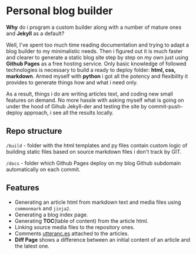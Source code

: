 # Personal blog builder

**Why** do i program a custom builder along with a number of mature ones and **Jekyll** as a default?

Well, I've spent too much time reading documentation and trying to adapt a blog builder to my minimalistic needs. Then i figured out it is much faster and clearer to generate a static blog site step by step on my own just using **Github Pages** as a free hosting service. Only basic knowledge of followed technologies is necessary to build a ready to deploy folder: **html, css, markdown**. Armed myself with **python** i got all the potency and flexibility it provides to generate things how and what i need only. 

As a result, things i do are writing articles text, and coding new small features on demand. No more hassle with asking myself what is going on under the hood of Gihub Jekyll-der and testing the site by commit-push-deploy approach, i see all the results locally.

## Repo structure

`/build` - folder with the html templates and py files contain custom logic of building static files based on source markdown files i don't track by GIT.

`/docs` - folder which Github Pages deploy on my blog Github subdomain automatically on each commit.

## Features

- Generating an article html from markdown text and media files using `commonmark` and `jinja2`.
- Generating a blog index page.
- Generating **TOC**(table of content) from the article html.
- Linking source media files to the repository ones.
- Comments [utteranc.es](https://utteranc.es/) attached to the articles.
- **Diff Page** shows a difference between an initial content of an article and the latest one.

